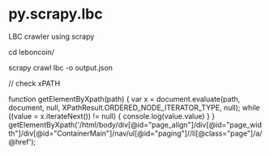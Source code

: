 # py.scrapy.lbc
LBC crawler using scrapy

cd leboncoin/


scrapy crawl lbc -o output.json



// check xPATH 

function getElementByXpath(path) {
  var x  = document.evaluate(path, document, null, XPathResult.ORDERED_NODE_ITERATOR_TYPE, null);
  while ((value = x.iterateNext()) != null) {
  console.log(value.value)
  }
}
getElementByXpath('/html/body/div[@id="page_align"]/div[@id="page_width"]/div[@id="ContainerMain"]/nav/ul[@id="paging"]//li[@class="page"]/a/@href');



